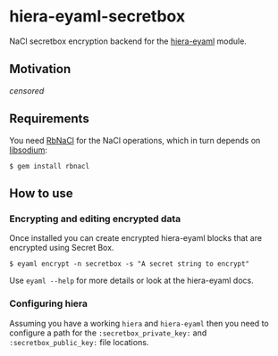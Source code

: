 hiera-eyaml-secretbox
=====================

NaCl secretbox encryption backend for the
[hiera-eyaml](https://github.com/TomPoulton/hiera-eyaml) module.


Motivation
----------

*censored*


Requirements
------------

You need [RbNaCl](https://github.com/cryptosphere/rbnacl) for the NaCl
operations, which in turn depends on [libsodium](http://www.libsodium.org/):

    $ gem install rbnacl


How to use
----------

### Encrypting and editing encrypted data

Once installed you can create encrypted hiera-eyaml blocks that are encrypted
using Secret Box.

    $ eyaml encrypt -n secretbox -s "A secret string to encrypt"

Use `eyaml --help` for more details or look at the hiera-eyaml docs.

### Configuring hiera

Assuming you have a working `hiera` and `hiera-eyaml` then you need to
configure a path for the `:secretbox_private_key:` and `:secretbox_public_key:`
file locations.
